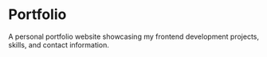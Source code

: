 # Portfolio
A personal portfolio website showcasing my frontend development projects, skills, and contact information.
